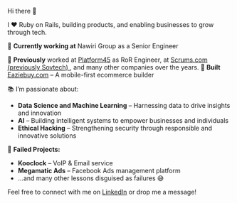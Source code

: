 Hi there 👋  

I ❤️ Ruby on Rails, building products, and enabling businesses to grow through tech.  

💼 **Currently working at** Nawiri Group as a Senior Engineer

💼 **Previously** worked at [Platform45](https://www.platform45.com) as RoR Engineer, at [Scrums.com (previously Sovtech) ](https://www.scrums.com), and many other companies over the years.
🚀 **Built** [Eaziebuy.com](https://eaziebuy.com) – A mobile-first ecommerce builder  

📚 I’m passionate about:  
  - **Data Science and Machine Learning** – Harnessing data to drive insights and innovation
  - **AI** – Building intelligent systems to empower businesses and individuals
  - **Ethical Hacking** – Strengthening security through responsible and innovative solutions 

🔴 **Failed Projects:**  
- **Kooclock** – VoIP & Email service  
- **Megamatic Ads** – Facebook Ads management platform  
- ...and many other lessons disguised as failures 😅  

Feel free to connect with me on [LinkedIn](https://www.linkedin.com/in/dannysimfukwe) or drop me a message!  
